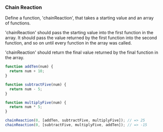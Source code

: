### Chain Reaction

Define a function, 'chainReaction', that takes a starting value and an array of
functions.

'chainReaction' should pass the starting value into the first function in the array.
It should pass the value returned by the first function into the second function,
and so on until every function in the array was called.

'chainReaction' should return the final value returned by the final function in
the array.

```javascript
function addTen(num) {
  return num + 10;
}    

function subtractFive(num) {
  return num - 5;
}

function multiplyFive(num) {
  return num * 5;
}

chainReaction(0, [addTen, subtractFive, multiplyFive]); // => 25
chainReaction(0, [subtractFive, multiplyFive, addTen]); // => -15
```
